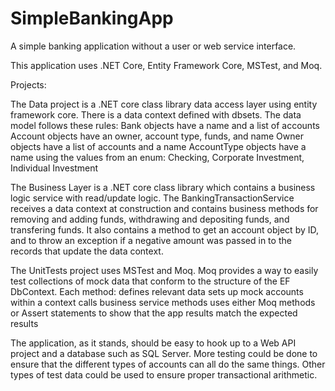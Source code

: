# SimpleBankingApp

A simple banking application without a user or web service interface.

This application uses .NET Core, Entity Framework Core, MSTest, and Moq.

Projects:

The Data project is a .NET core class library data access layer using entity framework core. There is a data context defined with dbsets.
The data model follows these rules:
  Bank objects have a name and a list of accounts
  Account objects have an owner, account type, funds, and name
  Owner objects have a list of accounts and a name
  AccountType objects have a name using the values from an enum: Checking, Corporate Investment, Individual Investment
  
The Business Layer is a .NET core class library which contains a business logic service with read/update logic.
The BankingTransactionService receives a data context at construction and contains business methods for removing and adding funds, withdrawing and depositing funds, and transfering funds.
It also contains a method to get an account object by ID, and to throw an exception if a negative amount was passed in to the records that update the data context.

The UnitTests project uses MSTest and Moq. Moq provides a way to easily test collections of mock data that conform to the structure of the EF DbContext.
Each method:
  defines relevant data
  sets up mock accounts within a context
  calls business service methods
  uses either Moq methods or Assert statements to show that the app results match the expected results
  
The application, as it stands, should be easy to hook up to a Web API project and a database such as SQL Server. More testing could be done to ensure that the different types of accounts can all do the same things. Other types of test data could be used to ensure proper transactional arithmetic.
